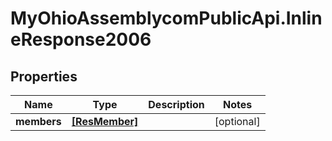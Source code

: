 # MyOhioAssemblycomPublicApi.InlineResponse2006

## Properties
Name | Type | Description | Notes
------------ | ------------- | ------------- | -------------
**members** | [**[ResMember]**](ResMember.md) |  | [optional] 
